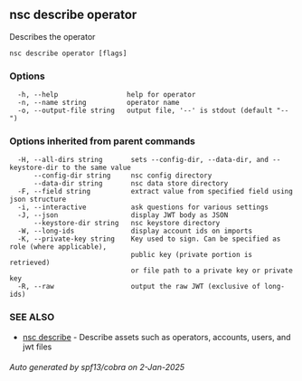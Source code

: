 ## nsc describe operator

Describes the operator

```
nsc describe operator [flags]
```

### Options

```
  -h, --help                 help for operator
  -n, --name string          operator name
  -o, --output-file string   output file, '--' is stdout (default "--")
```

### Options inherited from parent commands

```
  -H, --all-dirs string       sets --config-dir, --data-dir, and --keystore-dir to the same value
      --config-dir string     nsc config directory
      --data-dir string       nsc data store directory
  -F, --field string          extract value from specified field using json structure
  -i, --interactive           ask questions for various settings
  -J, --json                  display JWT body as JSON
      --keystore-dir string   nsc keystore directory
  -W, --long-ids              display account ids on imports
  -K, --private-key string    Key used to sign. Can be specified as role (where applicable),
                              public key (private portion is retrieved)
                              or file path to a private key or private key 
  -R, --raw                   output the raw JWT (exclusive of long-ids)
```

### SEE ALSO

* [nsc describe](nsc_describe.md)	 - Describe assets such as operators, accounts, users, and jwt files

###### Auto generated by spf13/cobra on 2-Jan-2025
